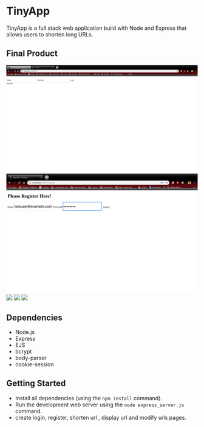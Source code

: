# TinyApp

TinyApp is a full stack web application build with Node and Express that allows users to shorten long URLs.

## Final Product
!["User Login to access urls once logged in"](https://github.com/wubrian/TinyApp/blob/master/docs/login-page.png?raw=true)
!["User Register to register before log in"](https://github.com/wubrian/TinyApp/blob/master/docs/register-page.png?raw=true)
![](#)
![](#)
![](#)


## Dependencies
- Node.js
- Express
- EJS
- bcrypt
- body-parser
- cookie-session

## Getting Started

- Install all dependencies (using the `npm install` command).
- Run the development web server using the `node express_server.js` command.
- create login, register, shorten url , display url and modify urls pages.

